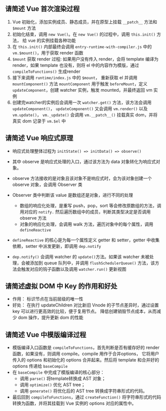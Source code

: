## 请简述 Vue 首次渲染过程

1. Vue 初始化，添加实例成员、静态成员，并在原型上挂载 `__patch__` 方法和 `$mount` 方法
2. 初始化结束，调用 `new Vue()`。在 `new Vue()` 的过程中，调用 `this.init()` 方法， 给 vue 的实例挂载各种功能
3. 在 `this.init()` 内部最终会调用 `entry-runtime-with-compiler.js` 中的 `vm.$mount()`，用于获取 render 函数
4. `$mount` 获取 render 过程: 如果用户没有传入 render，会将 template 编译为 render，如果 template 也没有，则将 el 中的内容作为模版，通过 `compileToFunctions()` 生成render
5. 接下来调用 `runtime/index.js` 中的 `$mount`， 重新获取 el 并调用 `mountComponent()` 方法
    `mountComponent` 用于触发 `beforeMount`，定义 `updateComponent`，创建 watcher 实例，触发 mounted，并最终返回 vm 实例
6. 创建完watcher的实例后会调用一次 `watcher.get()` 方法，该方法会调用 `updateComponent()`， `updateComponent()` 又会调用 `vm.render()` 以及 `vm.update()`， `vm._update()` 会调用 `vm.__patch__()` 挂载真实 dom，并将真实 dom 记录于 `vm.$el` 中

## 请简述 Vue 响应式原理

- 响应式处理整体过程为 `initState() => initData() => observe()`

- 其中 observe 是响应式处理的入口，通过该方法为 data 对象转化为响应式对象。

- observe 方法接收的是对象且该对象不是响应式时，会为该对象创建一个 observe 对象，会调用 Observer 类

- Observer 类中判断该 value 是数组还是对象，进行不同的处理
  - 数组的响应化处理，是重写 push，pop，sort 等会修改原数组的方法，调用对应的 `notify.` 然后遍历数组中的成员，判断其类型决定是否调用 observe 方法
  - 对象的响应化处理，会调用 walk 方法，遍历对象中的每个属性，调用 `defineReactive`
  
- `defineReactive` 的核心是为每一个属性定义 getter 和 setter，getter 中收集依赖，setter 中派发更新，即调用 `dep.notify`

- `dep.notify()` 会调用 watcher 的 `update()`方法。如果该 watcher 未被处理，会被添加到 queue 队列中，并调用 `flushSchedulerQueue()` 方法，该方法会触发对应的钩子函数以及调用 `watcher.run()` 更新视图

## 请简述虚拟 DOM 中 Key 的作用和好处

- 作用： 标识节点在当前层级的唯一性
- 好处： 在执行 updateChildren 对比新旧 Vnode 的子节点差异时，通过设置 key 可以进行更高效的比较，便于复用节点。 降低创建销毁节点成本，从而减少 dom 操作，提升更新 dom 的性能

## 请简述 Vue 中模版编译过程

- 模版编译入口函数是 `compileToFunctions`，首先判断是否有缓存好的 render 函数，如果没有，则调用 compile。compile 用作于合并options， 它将用户传入的 options 和初始化的 options 合并起来。然后将 template 和合并好的 options 传递给 `baseCompile`
- 在 `baseCompile` 中完成了模版编译的核心部分：
  - 调用 `parse()` 将template转换成 AST 对象；
  - 调用 `optimize()` 优化 AST tree；
  - 调用 `generate()` 将优化后的 AST tree 转换成字符串形式的代码。
- 最后回到 `compileToFunctions`，通过 `createFunction()` 将字符串形式的代码转换为函数，并将其挂载到 Vue 实例的 options 对应的属性中。